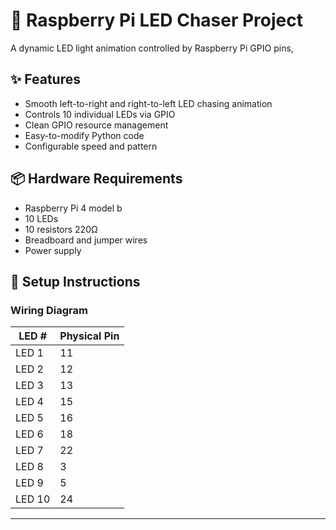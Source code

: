 # 🚦 Raspberry Pi LED Chaser Project

A dynamic LED light animation controlled by Raspberry Pi GPIO pins,

## ✨ Features
- Smooth left-to-right and right-to-left LED chasing animation
- Controls 10 individual LEDs via GPIO
- Clean GPIO resource management
- Easy-to-modify Python code
- Configurable speed and pattern

## 📦 Hardware Requirements
- Raspberry Pi 4 model b
- 10 LEDs 
- 10 resistors 220Ω
- Breadboard and jumper wires
- Power supply

## 🔧 Setup Instructions

### Wiring Diagram
| LED # | Physical Pin |
|-------|--------------|
| LED 1 | 11           |
| LED 2 | 12           |
| LED 3 | 13           |
| LED 4 | 15           |
| LED 5 | 16           |
| LED 6 | 18           |
| LED 7 | 22           |
| LED 8 | 3            |
| LED 9 | 5            |
| LED 10| 24           |
-----------------------
